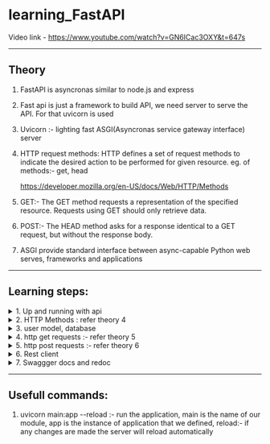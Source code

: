 # learning_FastAPI

Video link - https://www.youtube.com/watch?v=GN6ICac3OXY&t=647s

---

## Theory

1. FastAPI is asyncronas similar to node.js and express
2. Fast api is just a framework to build API, we need server to serve the API. For that uvicorn is used
3. Uvicorn :- lighting fast ASGI(Asyncronas service gateway interface) server  
4. HTTP request methods:
   HTTP defines a set of request methods to indicate the desired action to be performed for given resource. eg. of methods:- get, head 

   https://developer.mozilla.org/en-US/docs/Web/HTTP/Methods
5. GET:- The GET method requests a representation of the specified resource. Requests using GET should only retrieve data.
6. POST:- The HEAD method asks for a response identical to a GET request, but without the response body. 
7. ASGI provide standard interface between async-capable Python web serves, frameworks and applications
---

## Learning steps:
<details> <summary>
1. Up and running with api
   
</summary>

   1. create main.py and to make simple application to return hello world in form of dictionary
   2. run app using command 1, we get output as-
      ``` bash
      $ uvicorn main:app --reload
      INFO:     Will watch for changes in these directories: ['/home/tejas/study/learning_fastAPI']
      INFO:     Uvicorn running on http://127.0.0.1:8000 (Press CTRL+C to quit)
      INFO:     Started reloader process [8083] using WatchFiles
      INFO:     Started server process [8085]
      INFO:     Waiting for application startup.
      INFO:     Application startup complete.
      ```
   3. enter localhost:8000 on browser to check output
   4. change the pyhon file and just refresh the page and the changes are reflected

</details>

<details> <summary>
2. HTTP Methods : refer theory 4
   
</summary>

   1. You can do inspect in browser and check the in network the 'get' request
   2. Async and await:- We use this keywords to await for somthing to happen asyncronasly. refer theory 5

</details>

<details> <summary>
3. user model, database 
   
</summary>

   1. user model:- create models.py, this creates a structure to save user data
   2. Database:- Add 2 users in main.py


</details>

<details> <summary>
4. http get requests :- refer theory 5
   
</summary>

   1. Add a funtion to display the user data at localhost:8000/users, check output in browser by refreashing it
   2. If we refresh the browser the uuid changes every time,  We copy the uuid from browser and paste in id to avoid different uuid everytime
</details>

<details> <summary>
5. http post requests :- refer theory 6
   
</summary>

   1. We create a post request inside main.py to add additional user
   2. We will need a client to test the post request
</details>


<details> <summary>
6. Rest client
   
</summary>

   1. Install thunder client extension in vs code
   2. Go to thuder client, click on new request, in get type http://localhost:8000/users, and we get the same json output as we got on browser
   3. copy one of the user model objects from the output of get and then click on new client
   4. In new client select post and got to body, in body select json, paste the object and edit the user properties like name etc. (delete the id part as it will be genrated automatically)
   5. click on send, we get a the generated id in response, this id is retured in the post function in main.py
   6. We then use the same get request as we did before and send, then we see that the new user was automatically added
   7. We can also see on browser that new user is added
   8. If we modify the main.py file then the server reloads and the new user that was added is gone
</details>

<details> <summary>
7. Swaggger docs and redoc
   
</summary>

   1. Type http://localhost:8000/docs on browser we get an interactive documentation.
   2. We can check all the documentation of the API that we created here
   3. We use the post request by using 'tryout' changing the example data and using 'execute'
   4. Then we check the modified data using the get request. 
   5. Type http://localhost:8000/docs on browser we get a non interactive documentation of redoc.
</details>

---

## Usefull commands:
<!-- ### 1. Docker images -->
1. uvicorn main:app --reload :- run the application, main is the name of our module, app is the instance of application that we defined, reload:- if any changes are made the server will reload automatically 



